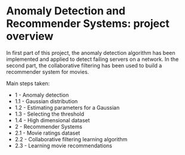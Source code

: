 # Anomaly Detection and Recommender Systems: project overview

In first part of this project, the anomaly detection algorithm has been implemented and applied to detect failing servers on a network. 
In the second part, the collaborative filtering has been used to build a recommender system  for movies.

Main steps taken:

- 1 - Anomaly detection
- 1.1 - Gaussian distribution
- 1.2 - Estimating parameters for a Gaussian
- 1.3 - Selecting the threshold
- 1.4 - High dimensional dataset
- 2 - Recommender Systems
- 2.1 - Movie ratings dataset
- 2.2 - Collaborative filtering learning algorithm
- 2.3 - Learning movie recommendations
